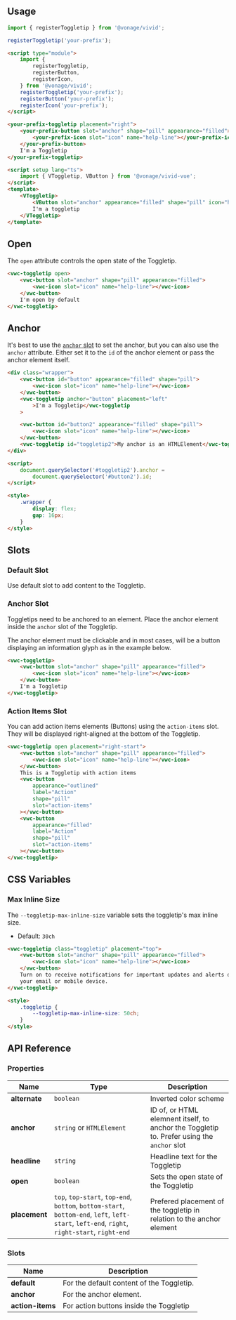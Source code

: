 ## Usage

<vwc-tabs gutters="none">
<vwc-tab label="Web component"></vwc-tab>
<vwc-tab-panel>

```js
import { registerToggletip } from '@vonage/vivid';

registerToggletip('your-prefix');
```

```html preview
<script type="module">
	import {
		registerToggletip,
		registerButton,
		registerIcon,
	} from '@vonage/vivid';
	registerToggletip('your-prefix');
	registerButton('your-prefix');
	registerIcon('your-prefix');
</script>

<your-prefix-toggletip placement="right">
	<your-prefix-button slot="anchor" shape="pill" appearance="filled">
		<your-prefix-icon slot="icon" name="help-line"></your-prefix-icon>
	</your-prefix-button>
	I'm a Toggletip
</your-prefix-toggletip>
```

</vwc-tab-panel>
<vwc-tab label="Vue"></vwc-tab>
<vwc-tab-panel>

```html
<script setup lang="ts">
	import { VToggletip, VButton } from '@vonage/vivid-vue';
</script>
<template>
	<VToggletip>
		<VButton slot="anchor" appearance="filled" shape="pill" icon="help-line" />
		I'm a toggletip
	</VToggletip>
</template>
```

</vwc-tab-panel>
</vwc-tabs>

## Open

The `open` attribute controls the open state of the Toggletip.

```html preview center 100px
<vwc-toggletip open>
	<vwc-button slot="anchor" shape="pill" appearance="filled">
		<vwc-icon slot="icon" name="help-line"></vwc-icon>
	</vwc-button>
	I'm open by default
</vwc-toggletip>
```

## Anchor

It's best to use the [`anchor` slot](#anchor-slot) to set the anchor, but you can also use the `anchor` attribute. Either set it to the `id` of the anchor element or pass the anchor element itself.

```html preview center 150px
<div class="wrapper">
	<vwc-button id="button" appearance="filled" shape="pill">
		<vwc-icon slot="icon" name="help-line"></vwc-icon>
	</vwc-button>
	<vwc-toggletip anchor="button" placement="left"
		>I'm a Toggletip</vwc-toggletip
	>

	<vwc-button id="button2" appearance="filled" shape="pill">
		<vwc-icon slot="icon" name="help-line"></vwc-icon>
	</vwc-button>
	<vwc-toggletip id="toggletip2">My anchor is an HTMLElement</vwc-toggletip>
</div>

<script>
	document.querySelector('#toggletip2').anchor =
		document.querySelector('#button2').id;
</script>

<style>
	.wrapper {
		display: flex;
		gap: 16px;
	}
</style>
```

## Slots

### Default Slot

Use default slot to add content to the Toggletip.

### Anchor Slot

Toggletips need to be anchored to an element. Place the anchor element inside the `anchor` slot of the Toggletip.

<vwc-note connotation="warning">
<vwc-icon slot="icon" name="warning-line" label="Warning:"></vwc-icon>

The anchor element must be clickable and in most cases, will be a button displaying an information glyph as in the example below.

</vwc-note>

```html preview center 150px
<vwc-toggletip>
	<vwc-button slot="anchor" shape="pill" appearance="filled">
		<vwc-icon slot="icon" name="help-line"></vwc-icon>
	</vwc-button>
	I'm a Toggletip
</vwc-toggletip>
```

### Action Items Slot

You can add action items elements (Buttons) using the `action-items` slot. They will be displayed right-aligned at the bottom of the Toggletip.

```html preview 150px
<vwc-toggletip open placement="right-start">
	<vwc-button slot="anchor" shape="pill" appearance="filled">
		<vwc-icon slot="icon" name="help-line"></vwc-icon>
	</vwc-button>
	This is a Toggletip with action items
	<vwc-button
		appearance="outlined"
		label="Action"
		shape="pill"
		slot="action-items"
	></vwc-button>
	<vwc-button
		appearance="filled"
		label="Action"
		shape="pill"
		slot="action-items"
	></vwc-button>
</vwc-toggletip>
```

## CSS Variables

### Max Inline Size

The `--toggletip-max-inline-size` variable sets the toggletip's max inline size.

- Default: `30ch`

```html preview center 250px
<vwc-toggletip class="toggletip" placement="top">
	<vwc-button slot="anchor" shape="pill" appearance="filled">
		<vwc-icon slot="icon" name="help-line"></vwc-icon>
	</vwc-button>
	Turn on to receive notifications for important updates and alerts directly to
	your email or mobile device.
</vwc-toggletip>

<style>
	.toggletip {
		--toggletip-max-inline-size: 50ch;
	}
</style>
```

## API Reference

### Properties

<div class="table-wrapper">

| Name          | Type                                                                                                                                         | Description                                                                                |
| ------------- | -------------------------------------------------------------------------------------------------------------------------------------------- | ------------------------------------------------------------------------------------------ |
| **alternate** | `boolean`                                                                                                                                    | Inverted color scheme                                                                      |
| **anchor**    | `string` or `HTMLElement`                                                                                                                    | ID of, or HTML elemnent itself, to anchor the Toggletip to. Prefer using the `anchor` slot |
| **headline**  | `string`                                                                                                                                     | Headline text for the Toggletip                                                            |
| **open**      | `boolean`                                                                                                                                    | Sets the open state of the Toggletip                                                       |
| **placement** | `top`, `top-start`, `top-end`, `bottom`, `bottom-start`, `bottom-end`, `left`, `left-start`, `left-end`, `right`, `right-start`, `right-end` | Prefered placement of the toggletip in relation to the anchor element                      |

</div>

### Slots

<div class="table-wrapper">

| Name             | Description                               |
| ---------------- | ----------------------------------------- |
| **default**      | For the default content of the Toggletip. |
| **anchor**       | For the anchor element.                   |
| **action-items** | For action buttons inside the Toggletip   |

</div>
